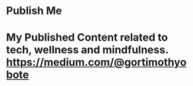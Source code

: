 # Publish Me 
# My Published Content related to  tech, wellness and mindfulness. https://medium.com/@gortimothyobote

